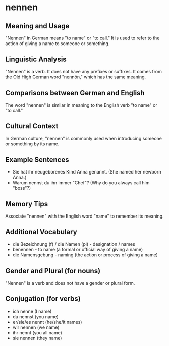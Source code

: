 # nennen
## Meaning and Usage
"Nennen" in German means "to name" or "to call." It is used to refer to the action of giving a name to someone or something.

## Linguistic Analysis
"Nennen" is a verb. It does not have any prefixes or suffixes. It comes from the Old High German word "nennōn," which has the same meaning.

## Comparisons between German and English
The word "nennen" is similar in meaning to the English verb "to name" or "to call."

## Cultural Context
In German culture, "nennen" is commonly used when introducing someone or something by its name.

## Example Sentences
- Sie hat ihr neugeborenes Kind Anna genannt. (She named her newborn Anna.)
- Warum nennst du ihn immer "Chef"? (Why do you always call him "boss"?)

## Memory Tips
Associate "nennen" with the English word "name" to remember its meaning.

## Additional Vocabulary
- die Bezeichnung (f) / die Namen (pl) - designation / names
- benennen - to name (a formal or official way of giving a name)
- die Namensgebung - naming (the action or process of giving a name)

## Gender and Plural (for nouns)
"Nennen" is a verb and does not have a gender or plural form.

## Conjugation (for verbs)
- ich nenne (I name)
- du nennst (you name)
- er/sie/es nennt (he/she/it names)
- wir nennen (we name)
- ihr nennt (you all name)
- sie nennen (they name)